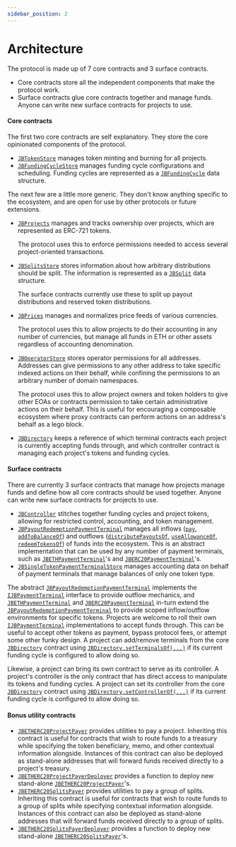 ```yaml
---
sidebar_position: 2
---
```


# Architecture

The protocol is made up of 7 core contracts and 3 surface contracts.

* Core contracts store all the independent components that make the protocol work.
* Surface contracts glue core contracts together and manage funds. Anyone can write new surface contracts for projects to use.

#### Core contracts

The first two core contracts are self explanatory. They store the core opinionated components of the protocol.

* [`JBTokenStore`](/api/contracts/jbtokenstore/README.md) manages token minting and burning for all projects.
* [`JBFundingCycleStore`](/api/contracts/jbfundingcyclestore/README.md) manages funding cycle configurations and scheduling. Funding cycles are represented as a [`JBFundingCycle`](/api/data-structures/jbfundingcycle.md) data structure.

The next few are a little more generic. They don't know anything specific to the ecosystem, and are open for use by other protocols or future extensions.

*   [`JBProjects`](/api/contracts/jbprojects/README.md) manages and tracks ownership over projects, which are represented as ERC-721 tokens.

    The protocol uses this to enforce permissions needed to access several project-oriented transactions.
*   [`JBSplitsStore`](/api/contracts/jbsplitsstore/README.md) stores information about how arbitrary distributions should be split. The information is represented as a [`JBSplit`](/api/data-structures/jbsplit.md) data structure.

    The surface contracts currently use these to split up payout distributions and reserved token distributions.
*   [`JBPrices`](/api/contracts/jbprices/README.md) manages and normalizes price feeds of various currencies.

    The protocol uses this to allow projects to do their accounting in any number of currencies, but manage all funds in ETH or other assets regardless of accounting denomination.
*   [`JBOperatorStore`](/api/contracts/jboperatorstore/README.md) stores operator permissions for all addresses. Addresses can give permissions to any other address to take specific indexed actions on their behalf, while confining the permissions to an arbitrary number of domain namespaces.

    The protocol uses this to allow project owners and token holders to give other EOAs or contracts permission to take certain administrative actions on their behalf. This is useful for encouraging a composable ecosystem where proxy contracts can perform actions on an address's behalf as a lego block.

* [`JBDirectory`](/api/contracts/jbdirectory/README.md) keeps a reference of which terminal contracts each project is currently accepting funds through, and which controller contract is managing each project's tokens and funding cycles.

#### Surface contracts

There are currently 3 surface contracts that manage how projects manage funds and define how all core contracts should be used together. Anyone can write new surface contracts for projects to use.

* [`JBController`](/api/contracts/or-controllers/jbcontroller/README.md) stitches together funding cycles and project tokens, allowing for restricted control, accounting, and token management.
* [`JBPayoutRedemptionPaymentTerminal`](/api/contracts/or-abstract/jbpayoutredemptionpaymentterminal/README.md) manages all inflows ([`pay`](/api/contracts/or-abstract/jbpayoutredemptionpaymentterminal/write/pay.md), [`addToBalanceOf`](/api/contracts/or-abstract/jbpayoutredemptionpaymentterminal/write/addtobalanceof.md)) and outflows ([`distributePayoutsOf`](/api/contracts/or-abstract/jbpayoutredemptionpaymentterminal/write/distributepayoutsof.md), [`useAllowanceOf`](/api/contracts/or-abstract/jbpayoutredemptionpaymentterminal/write/useallowanceof.md), [`redeemTokensOf`](/api/contracts/or-abstract/jbpayoutredemptionpaymentterminal/write/redeemtokensof.md)) of funds into the ecosystem. This is an abstract implementation that can be used by any number of payment terminals, such as [`JBETHPaymentTerminal`](/api/contracts/or-payment-terminals/jbethpaymentterminal/README.md)'s and [`JBERC20PaymentTerminal`](/api/contracts/or-payment-terminals/jberc20paymentterminal/README.md)'s.
* [`JBSingleTokenPaymentTerminalStore`](/api/contracts/jbsingletokenpaymentterminalstore/README.md) manages accounting data on behalf of payment terminals that manage balances of only one token type.

The abstract [`JBPayoutRedemptionPaymentTerminal`](/api/contracts/or-abstract/jbpayoutredemptionpaymentterminal/README.md) implements the [`IJBPaymentTerminal`](/api/interfaces/ijbpaymentterminal.md) interface to provide outflow mechanics, and [`JBETHPaymentTerminal`](/api/contracts/or-payment-terminals/jbethpaymentterminal/README.md) and [`JBERC20PaymentTerminal`](/api/contracts/or-payment-terminals/jberc20paymentterminal/README.md) in-turn extend the [`JBPayoutRedemptionPaymentTerminal`](/api/contracts/or-abstract/jbpayoutredemptionpaymentterminal/README.md) to provide scoped inflow/outflow environments for specific tokens. Projects are welcome to roll their own [`IJBPaymentTerminal`](/api/interfaces/ijbpaymentterminal.md) implementations to accept funds through. This can be useful to accept other tokens as payment, bypass protocol fees, or attempt some other funky design. A project can add/remove terminals from the core [`JBDirectory`](/api/contracts/jbdirectory/README.md) contract using [`JBDirectory.setTerminalsOf(...)`](/api/contracts/jbdirectory/write/setterminalsof.md) if its current funding cycle is configured to allow doing so.

Likewise, a project can bring its own contract to serve as its controller. A project's controller is the only contract that has direct access to manipulate its tokens and funding cycles. A project can set its controller from the core [`JBDirectory`](/api/contracts/jbdirectory/README.md) contract using [`JBDirectory.setControllerOf(...)`](/api/contracts/jbdirectory/write/setcontrollerof.md) if its current funding cycle is configured to allow doing so.

#### Bonus utility contracts

* [`JBETHERC20ProjectPayer`](/api/contracts/jbetherc20projectpayer/README.md) provides utilities to pay a project. Inheriting this contract is useful for contracts that wish to route funds to a treasury while specifying the token beneficiary, memo, and other contextual information alongside. Instances of this contract can also be deployed as stand-alone addresses that will forward funds received directly to a project's treasury.
* [`JBETHERC20ProjectPayerDeployer`](/api/contracts/jbetherc20projectpayerdeployer/README.md) provides a function to deploy new stand-alone [`JBETHERC20ProjectPayer`](/api/contracts/jbetherc20projectpayer/README.md)'s. 
* [`JBETHERC20SplitsPayer`](/api/contracts/jbetherc20splitspayer/README.md) provides utilities to pay a group of splits. Inheriting this contract is useful for contracts that wish to route funds to a group of splits while specifying contextual information alongside. Instances of this contract can also be deployed as stand-alone addresses that will forward funds received directly to a group of splits.
* [`JBETHERC20SplitsPayerDeployer`](/api/contracts/jbetherc20splitspayerdeployer/README.md) provides a function to deploy new stand-alone [`JBETHERC20SplitsPayer`](/api/contracts/jbetherc20splitspayer/README.md)'s. 

<!-- ## [Visual map](www.figma.com/file/qGZbvt4kWgDJOntra7L960/JBV2) -->
